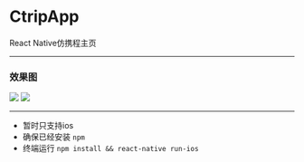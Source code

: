 # CtripApp
React Native仿携程主页

----

### 效果图
![](http://myimages.qiniudn.com/16-5-9/60892729.jpg)
![](http://myimages.qiniudn.com/16-5-9/91092464.jpg)

----
* 暂时只支持ios
* 确保已经安装 ```npm```
* 终端运行 ```npm install && react-native run-ios```
